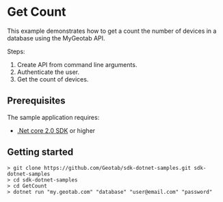 # Get Count

 This example demonstrates how to get a count the number of devices in a database using the MyGeotab API.

Steps:
1. Create API from command line arguments.
2. Authenticate the user.
3. Get the count of devices.

## Prerequisites
The sample application requires:

- [.Net core 2.0 SDK](https://dot.net/core) or higher

## Getting started

```
> git clone https://github.com/Geotab/sdk-dotnet-samples.git sdk-dotnet-samples
> cd sdk-dotnet-samples
> cd GetCount
> dotnet run "my.geotab.com" "database" "user@email.com" "password"
```
